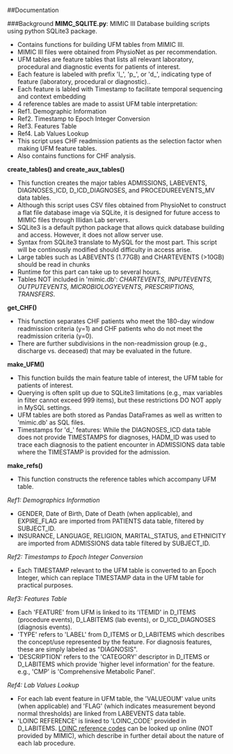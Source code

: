 ##Documentation

###Background
**MIMC_SQLITE.py**: MIMIC III Database building scripts using python SQLite3 package. 
- Contains functions for building UFM tables from MIMIC III.
- MIMIC III files were obtained from PhysioNet as per recommendation. 
- UFM tables are feature tables that lists all relevant laboratory, procedural and diagnostic events for patients of interest.
- Each feature is labeled with prefix 'l_', 'p_', or 'd_', indicating type of feature (laboratory, procedural or diagnostic).. 
- Each feature is labled with Timestamp to facilitate temporal sequencing and context embedding
- 4 reference tables are made to assist UFM table interpretation:
- Ref1. Demographic Information
- Ref2. Timestamp to Epoch Integer Conversion
- Ref3. Features Table
- Ref4. Lab Values Lookup
- This script uses CHF readmission patients as the selection factor when making UFM feature tables.
- Also contains functions for CHF analysis.

**create_tables() and create_aux_tables()**
- This function creates the major tables ADMISSIONS, LABEVENTS, DIAGNOSES_ICD, D_ICD_DIAGNOSES, and PROCEDUREEVENTS_MV data tables. 
- Although this script uses CSV files obtained from PhysioNet to construct a flat file database image via SQLite, it is designed for future access to MIMIC files through Illidan Lab servers.
- SQLite3 is a default python package that allows quick database building and access. However, it does not allow server use. 
- Syntax from SQLite3 translate to MySQL for the most part. This script will be continously modified should difficulty in access arise.
- Large tables such as LABEVENTS (1.77GB) and CHARTEVENTS (>10GB) should be read in chunks
- Runtime for this part can take up to several hours.
- Tables NOT included in 'mimic.db': _CHARTEVENTS, INPUTEVENTS, OUTPUTEVENTS, MICROBIOLOGYEVENTS, PRESCRIPTIONS, TRANSFERS_.

**get_CHF()**
- This function separates CHF patients who meet the 180-day window readmission criteria (y=1) and CHF patients who do not meet the readmission criteria (y=0).
- There are further subdivisions in the non-readmission group (e.g., discharge vs. deceased) that may be evaluated in the future.

**make_UFM()**
- This function builds the main feature table of interest, the UFM table for patients of interest.
- Querying is often split up due to SQLite3 limitations (e.g., max variables in filter cannot exceed 999 items), but these restrictions DO NOT apply in MySQL settings. 
- UFM tables are both stored as Pandas DataFrames as well as written to 'mimic.db' as SQL files. 
- Timestamps for 'd_' features: While the DIAGNOSES_ICD data table does not provide TIMESTAMPS for diagnoses, HADM_ID was used to trace each diagnosis to the patient encounter in ADMISSIONS data table where the TIMESTAMP is provided for the admission.

**make_refs()**
- This function constructs the reference tables which accompany UFM table.

_Ref1: Demographics Information_
- GENDER, Date of Birth, Date of Death (when applicable), and EXPIRE_FLAG are imported from PATIENTS data table, filtered by SUBJECT_ID.
- INSURANCE, LANGUAGE, RELIGION, MARITAL_STATUS, and ETHNICITY are imported from ADMISSIONS data table filtered by SUBJECT_ID.

_Ref2: Timestamps to Epoch Integer Conversion_
- Each TIMESTAMP relevant to the UFM table is converted to an Epoch Integer, which can replace TIMESTAMP data in the UFM table for practical purposes.

_Ref3: Features Table_
- Each 'FEATURE' from UFM is linked to its 'ITEMID' in D_ITEMS (procedure events), D_LABITEMS (lab events), or D_ICD_DIAGNOSES (diagnosis events).
- 'TYPE' refers to 'LABEL' from D_ITEMS or D_LABITEMS which describes the concept/use represented by the feature. For diagnosis features, these are simply labeled as "DIAGNOSIS".
- 'DESCRIPTION' refers to the 'CATEGORY' descriptor in D_ITEMS or D_LABITEMS which provide 'higher level information' for the feature. e.g., 'CMP' is 'Comprehensive Metabolic Panel'.

_Ref4: Lab Values Lookup_
- For each lab event feature in UFM table, the 'VALUEOUM' value units (when applicable) and 'FLAG' (which indicates measurement beyond normal thresholds) are linked from LABEVENTS data table.
- 'LOINC REFERENCE' is linked to 'LOINC_CODE' provided in D_LABITEMS. [LOINC reference codes](https://search.loinc.org/) can be looked up online (NOT provided by MIMIC), which describe in further detail about the nature of each lab procedure.

